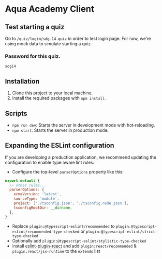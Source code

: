 # Aqua Academy Client

## Test starting a quiz
Go to `/quiz/login/sdg-14-quiz` in order to test login page. For now, we're using mock data to simulate starting a quiz.

### Password for this quiz.
```
sdg14
```



## Installation

1. Clone this project to your local machine.
2. Install the required packages with `npm install`.


## Scripts

- `npm run dev`: Starts the server in development mode with hot-reloading.
- `npm start`: Starts the server in production mode.



## Expanding the ESLint configuration

If you are developing a production application, we recommend updating the configuration to enable type aware lint rules:

- Configure the top-level `parserOptions` property like this:

```js
export default {
  // other rules...
  parserOptions: {
    ecmaVersion: 'latest',
    sourceType: 'module',
    project: ['./tsconfig.json', './tsconfig.node.json'],
    tsconfigRootDir: __dirname,
  },
}
```

- Replace `plugin:@typescript-eslint/recommended` to `plugin:@typescript-eslint/recommended-type-checked` or `plugin:@typescript-eslint/strict-type-checked`
- Optionally add `plugin:@typescript-eslint/stylistic-type-checked`
- Install [eslint-plugin-react](https://github.com/jsx-eslint/eslint-plugin-react) and add `plugin:react/recommended` & `plugin:react/jsx-runtime` to the `extends` list

